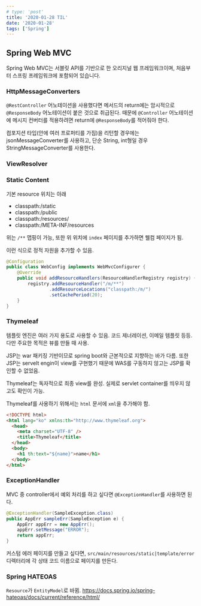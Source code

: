 ```yaml
---
# type: 'post'
title: '2020-01-28 TIL'
date: '2020-01-28'
tags: ['Spring']
---
```


## Spring Web MVC

Spring Web MVC는 서블릿 API를 기반으로 한 오리지널 웹 프레임워크이며, 처음부터 스프링 프레임워크에 포함되어 있습니다.

### HttpMessageConverters

`@RestController` 어노테이션을 사용했다면 메서드의 return에는 암시적으로 `@ResponseBody` 어노테이션이 붙은 것으로 취급된다. 때문에 `@Controller` 어노테이션에 메시지 컨버터를 적용하려면 return에 `@ResponseBody`를 적어줘야 한다.

컴포지션 타입(안에 여러 프로퍼티를 가짐)을 리턴할 경우에는 jsonMessageConverter를 사용하고, 단순 String, int형일 경우 StringMessageConverter를 사용한다.

### ViewResolver

### Static Content

기본 resource 위치는 아래

- classpath:/static
- classpath:/public
- classpath:/resources/
- classpath:/META-INF/resources

위는 `/**` 맵핑이 가능, 또한 위 위치에 `index` 페이지를 추가하면 웰컴 페이지가 됨.

이런 식으로 정적 자원을 추가할 수 있음.

```java
@Configuration
public class WebConfig implements WebMvcConfigurer {
    @Override
    public void addResourceHandlers(ResourceHandlerRegistry registry) {
        registry.addResourceHandler("/m/**")
                .addResourceLocations("classpath:/m/")
                .setCachePeriod(20);
    }
}
```

### Thymeleaf

템플릿 엔진은 여러 가지 용도로 사용할 수 있음. 코드 제너레이션, 이메일 템플릿 등등. 다만 주요한 목적은 뷰를 만들 때 사용.

JSP는 war 패키징 기반이므로 spring boot와 근본적으로 지향하는 바가 다름. 또한 JSP는 servelt engin이 view를 구현했기 때문에 WAS를 구동하지 않고는 JSP를 확인할 수 없었음.

Thymeleaf는 독자적으로 최종 view를 완성. 실제로 servlet container를 띄우지 않고도 확인이 가능.

Thymeleaf를 사용하기 위해서는 `html` 문서에 `xml`을 추가해야 함.

```html
<!DOCTYPE html>
<html lang="ko" xmlns:th="http://www.thymeleaf.org">
  <head>
    <meta charset="UTF-8" />
    <title>Thymeleaf</title>
  </head>
  <body>
    <h1 th:text="${name}">name</h1>
  </body>
</html>
```

### ExceptionHandler

MVC 중 controller에서 예외 처리를 하고 싶다면 `@ExceptionHandler`를 사용하면 된다.

```java
@ExceptionHandler(SampleException.class)
public AppErr sampleErr(SampleException e) {
    AppErr appErr = new AppErr();
    appErr.setMessage("ERROR");
    return appErr;
}
```

커스텀 에러 페이지를 만들고 싶다면, `src/main/resources/static|template/error` 디렉터리에 각 상태 코드 이름으로 페이지를 만든다.

### Spring HATEOAS

`Resource`가 `EntityModel`로 바뀜.
https://docs.spring.io/spring-hateoas/docs/current/reference/html/
